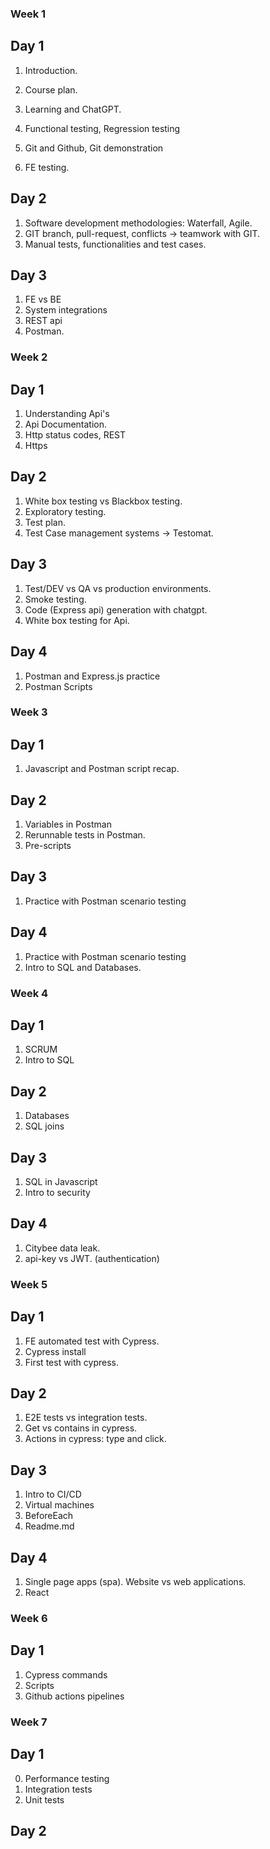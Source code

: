 ### Week 1 

## Day 1

1. Introduction.
2. Course plan.
3. Learning and ChatGPT.

4. Functional testing, Regression testing
5. Git and Github, Git demonstration
6. FE testing.

## Day 2

1. Software development methodologies: Waterfall, Agile.
2. GIT branch, pull-request, conflicts -> teamwork with GIT.
3. Manual tests, functionalities and test cases.

## Day 3

1. FE vs BE
2. System integrations
3. REST api
4. Postman.

### Week 2

## Day 1

1. Understanding Api's
2. Api Documentation.
3. Http status codes, REST
4. Https

## Day 2

1. White box testing vs Blackbox testing.
2. Exploratory testing.
3. Test plan.
4. Test Case management systems -> Testomat.

## Day 3
1. Test/DEV vs QA vs production environments.
2. Smoke testing.
3. Code (Express api) generation with chatgpt.
4. White box testing for Api.

## Day 4

1. Postman and Express.js practice
2. Postman Scripts

### Week 3

## Day 1

1. Javascript and Postman script recap.

## Day 2

1. Variables in Postman
2. Rerunnable tests in Postman.
3. Pre-scripts

## Day 3

1. Practice with Postman scenario testing

## Day 4

1. Practice with Postman scenario testing
1. Intro to SQL and Databases.


### Week 4

## Day 1

1. SCRUM
1. Intro to SQL

## Day 2

1. Databases
1. SQL joins

## Day 3

1. SQL in Javascript
2. Intro to security

## Day 4

1. Citybee data leak.
2. api-key vs JWT. (authentication)

### Week 5

## Day 1

1. FE automated test with Cypress.
2. Cypress install
3. First test with cypress.

## Day 2

1. E2E tests vs integration tests.
2. Get vs contains in cypress.
3. Actions in cypress: type and click.

## Day 3

1. Intro to CI/CD
2. Virtual machines
3. BeforeEach
4. Readme.md

## Day 4

1. Single page apps (spa). Website vs web applications.
2. React

### Week 6

## Day 1

1. Cypress commands
2. Scripts
3. Github actions pipelines

### Week 7

## Day 1

0. Performance testing
1. Integration tests
2. Unit tests

## Day 2


